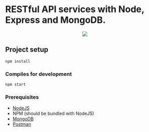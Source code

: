 # RESTful API services with Node, Express and MongoDB.

<div style="text-align:center;">
<img src="https://miro.medium.com/max/1040/1*ld9k6ygaJCBF6o6fyuQQIA.jpeg" />
</div>

## Project setup
```
npm install
```

### Compiles for development
```
npm start
```

### Prerequisites
* [NodeJS](https://nodejs.org/en/download/) 
* NPM (should be bundled with NodeJS)
* [MongoDB](https://www.mongodb.com/)
* [Postman](https://www.postman.com/)